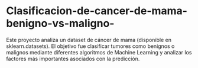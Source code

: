 # Clasificacion-de-cancer-de-mama-benigno-vs-maligno-
Este proyecto analiza un dataset de cáncer de mama (disponible en sklearn.datasets). El objetivo fue clasificar tumores como benignos o malignos mediante diferentes algoritmos de Machine Learning y analizar los factores más importantes asociados con la predicción.
